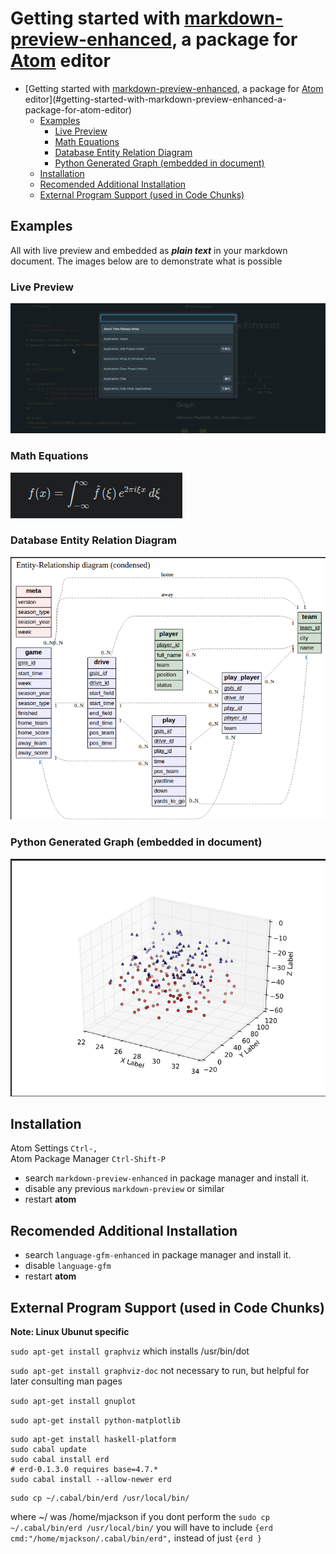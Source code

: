 
# Getting started with [markdown-preview-enhanced], a package for [Atom] editor


<!-- toc orderedList:0 depthFrom:1 depthTo:6 -->

* [Getting started with [markdown-preview-enhanced], a package for [Atom] editor](#getting-started-with-markdown-preview-enhanced-a-package-for-atom-editor)
  * [Examples](#examples)
    * [Live Preview](#live-preview)
    * [Math Equations](#math-equations)
    * [Database Entity Relation Diagram](#database-entity-relation-diagram)
    * [Python Generated Graph (embedded in document)](#python-generated-graph-embedded-in-document)
  * [Installation](#installation)
  * [Recomended Additional Installation](#recomended-additional-installation)
  * [External Program Support (used in Code Chunks)](#external-program-support-used-in-code-chunks)

<!-- tocstop -->


## Examples
All with live preview and embedded as ***plain text*** in your markdown document. The images below are to demonstrate what is possible

### Live Preview
![Live Preview](in-action.gif)

### Math Equations
![example formula](example-formula.png)

### Database Entity Relation Diagram
![Example ER Diagram](example-er-diagram.png)

### Python Generated Graph (embedded in document)
![Example Python Graph](example-python-graph.png)

## Installation  
Atom Settings `Ctrl-,`  
Atom Package Manager `Ctrl-Shift-P`
* search `markdown-preview-enhanced` in package manager and install it.  
* disable any previous `markdown-preview` or similar
* restart **atom**


## Recomended Additional Installation  
* search `language-gfm-enhanced` in package manager and install it.  
* disable `language-gfm`
* restart **atom**




## External Program Support (used in Code Chunks)  

**Note: Linux Ubunut specific**

`sudo apt-get install graphviz`
which installs /usr/bin/dot

`sudo apt-get install graphviz-doc`
not necessary to run, but helpful for later consulting man pages

`sudo apt-get install gnuplot`

`sudo apt-get install python-matplotlib`

```
sudo apt-get install haskell-platform
sudo cabal update
sudo cabal install erd
# erd-0.1.3.0 requires base=4.7.*
sudo cabal install --allow-newer erd
```
```
sudo cp ~/.cabal/bin/erd /usr/local/bin/
```
where ~/ was /home/mjackson
if you dont perform the `sudo cp ~/.cabal/bin/erd /usr/local/bin/`
you will have to include `{erd cmd:"/home/mjackson/.cabal/bin/erd",` instead of just `{erd }`



[Atom]: http://atom.io

[markdown-preview-enhanced]: https://github.com/shd101wyy/markdown-preview-enhanced.git

